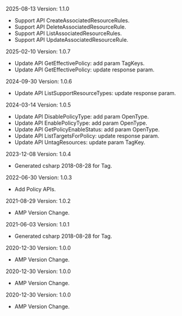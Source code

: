2025-08-13 Version: 1.1.0
- Support API CreateAssociatedResourceRules.
- Support API DeleteAssociatedResourceRule.
- Support API ListAssociatedResourceRules.
- Support API UpdateAssociatedResourceRule.


2025-02-10 Version: 1.0.7
- Update API GetEffectivePolicy: add param TagKeys.
- Update API GetEffectivePolicy: update response param.


2024-09-30 Version: 1.0.6
- Update API ListSupportResourceTypes: update response param.


2024-03-14 Version: 1.0.5
- Update API DisablePolicyType: add param OpenType.
- Update API EnablePolicyType: add param OpenType.
- Update API GetPolicyEnableStatus: add param OpenType.
- Update API ListTargetsForPolicy: update response param.
- Update API UntagResources: update param TagKey.


2023-12-08 Version: 1.0.4
- Generated csharp 2018-08-28 for Tag.

2022-06-30 Version: 1.0.3
- Add Policy APIs.

2021-08-29 Version: 1.0.2
- AMP Version Change.

2021-06-03 Version: 1.0.1
- Generated csharp 2018-08-28 for Tag.

2020-12-30 Version: 1.0.0
- AMP Version Change.

2020-12-30 Version: 1.0.0
- AMP Version Change.

2020-12-30 Version: 1.0.0
- AMP Version Change.

